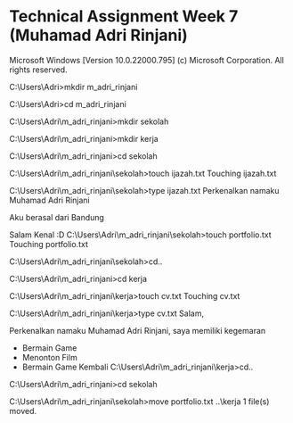 # Technical Assignment Week 7 (Muhamad Adri Rinjani)

Microsoft Windows [Version 10.0.22000.795]
(c) Microsoft Corporation. All rights reserved.

C:\Users\Adri>mkdir m_adri_rinjani

C:\Users\Adri>cd m_adri_rinjani

C:\Users\Adri\m_adri_rinjani>mkdir sekolah

C:\Users\Adri\m_adri_rinjani>mkdir kerja

C:\Users\Adri\m_adri_rinjani>cd sekolah

C:\Users\Adri\m_adri_rinjani\sekolah>touch ijazah.txt
Touching ijazah.txt

C:\Users\Adri\m_adri_rinjani\sekolah>type ijazah.txt
Perkenalkan namaku Muhamad Adri Rinjani

Aku berasal dari Bandung

Salam Kenal :D
C:\Users\Adri\m_adri_rinjani\sekolah>touch portfolio.txt
Touching portfolio.txt

C:\Users\Adri\m_adri_rinjani\sekolah>cd..

C:\Users\Adri\m_adri_rinjani>cd kerja

C:\Users\Adri\m_adri_rinjani\kerja>touch cv.txt
Touching cv.txt

C:\Users\Adri\m_adri_rinjani\kerja>type cv.txt
Salam,

Perkenalkan namaku Muhamad Adri Rinjani, saya memiliki kegemaran
- Bermain Game
- Menonton Film
- Bermain Game Kembali
C:\Users\Adri\m_adri_rinjani\kerja>cd..

C:\Users\Adri\m_adri_rinjani>cd sekolah

C:\Users\Adri\m_adri_rinjani\sekolah>move portfolio.txt ..\kerja
        1 file(s) moved.
